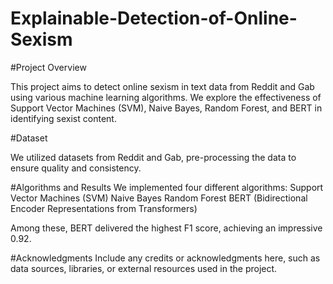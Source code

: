 # Explainable-Detection-of-Online-Sexism

#Project Overview

This project aims to detect online sexism in text data from Reddit and Gab using various machine learning algorithms. We explore the effectiveness of Support Vector Machines (SVM), Naive Bayes, Random Forest, and BERT in identifying sexist content.

#Dataset 

We utilized datasets from Reddit and Gab, pre-processing the data to ensure quality and consistency.

#Algorithms and Results
We implemented four different algorithms:
   Support Vector Machines (SVM)
   Naive Bayes
   Random Forest
   BERT (Bidirectional Encoder Representations from Transformers)

Among these, BERT delivered the highest F1 score, achieving an impressive 0.92.

#Acknowledgments
Include any credits or acknowledgments here, such as data sources, libraries, or external resources used in the project.
